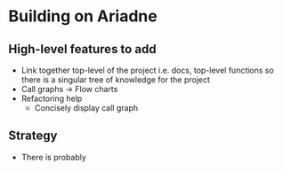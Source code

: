 # Building on Ariadne

## High-level features to add

- Link together top-level of the project i.e. docs, top-level functions so there is a singular tree of knowledge for the project
- Call graphs -> Flow charts
- Refactoring help
  - Concisely display call graph


## Strategy

- There is probably 